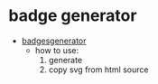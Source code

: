 # badge generator

- [badgesgenerator](https://badgesgenerator.com/)
    - how to use:
      1. generate
      2. copy svg from html source